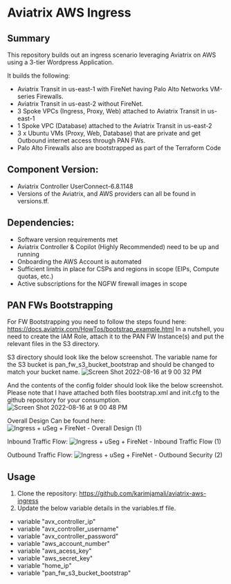 # Aviatrix AWS Ingress

## Summary

This repository builds out an ingress scenario leveraging Aviatrix on AWS using a 3-tier Wordpress Application. 

It builds the following:

* Aviatrix Transit in us-east-1 with FireNet having Palo Alto Networks VM-series Firewalls.   
* Aviatrix Transit in us-east-2 without FireNet.  
* 3 Spoke VPCs (Ingress, Proxy, Web) attached to Aviatrix Transit in us-east-1  
* 1 Spoke VPC (Database) attached to the Aviatrix Transit in us-east-2 
* 3 x Ubuntu VMs (Proxy, Web, Database) that are private and get Outbound internet access through PAN FWs.
* Palo Alto Firewalls also are bootstrapped as part of the Terraform Code

## Component	Version:
* Aviatrix Controller	UserConnect-6.8.1148  
* Versions of the Aviatrix, and AWS providers can all be found in versions.tf. 

## Dependencies:
* Software version requirements met     
* Aviatrix Controller & Copilot (Highly Recommended) need to be up and running   
* Onboarding the AWS Account is automated       
* Sufficient limits in place for CSPs and regions in scope (EIPs, Compute quotas, etc.)   
* Active subscriptions for the NGFW firewall images in scope   

## PAN FWs Bootstrapping
For FW Bootstrapping you need to follow the steps found here: https://docs.aviatrix.com/HowTos/bootstrap_example.html
In a nutshell, you need to create the IAM Role, attach it to the PAN FW Instance(s) and put the relevant files in the S3 directory. 

S3 directory should look like the below screenshot. The variable name for the S3 bucket is pan_fw_s3_bucket_bootstrap and should be changed to match your bucket name.
![Screen Shot 2022-08-16 at 9 00 32 PM](https://user-images.githubusercontent.com/16576150/185457948-b163ec9f-b0ab-47aa-99d9-e0ae12680e62.png)

And the contents of the config folder should look like the below screenshot. Please note that I have attached both files bootstrap.xml and init.cfg to the github repository for your consumption.
![Screen Shot 2022-08-16 at 9 00 48 PM](https://user-images.githubusercontent.com/16576150/185458081-8b46eb26-238c-4bb6-b025-bf0484504cf3.png)


Overall Design Can be found here:
![Ingress + uSeg + FireNet - Overall Design (1)](https://user-images.githubusercontent.com/16576150/185456023-b6898732-c20c-4f6c-9d72-a4949cadd867.png)

Inbound Traffic Flow:
![Ingress + uSeg + FireNet - Inbound Traffic Flow (1)](https://user-images.githubusercontent.com/16576150/185456127-3937f726-4f46-4e3c-8dce-b4bfc464824e.png)

Outbound Traffic Flow:
![Ingress + uSeg + FireNet - Outbound Security (2)](https://user-images.githubusercontent.com/16576150/185456214-0f724b5b-cc83-4a4c-b8e9-f94d9d4da762.png)

## Usage
1. Clone the repository: https://github.com/karimjamali/aviatrix-aws-ingress
2. Update the below variable details in the variables.tf file.     
* variable "avx_controller_ip"   
* variable "avx_controller_username"   
* variable "avx_controller_password"    
* variable "aws_account_number"    
* variable "aws_acess_key"    
* variable "aws_secret_key"   
* variable "home_ip"  
* variable "pan_fw_s3_bucket_bootstrap"


 


